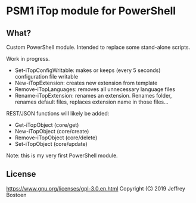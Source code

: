 # PSM1 iTop module for PowerShell

## What?
Custom PowerShell module.
Intended to replace some stand-alone scripts.

Work in progress.

* Set-iTopConfigWritable: makes or keeps (every 5 seconds) configuration file writable
* New-iTopExtension: creates new extension from template
* Remove-iTopLanguages: removes all unnecessary language files
* Rename-iTopExtension: renames an extension. Renames folder, renames default files, replaces extension name in those files...


REST/JSON functions will likely be added:
* Get-iTopObject (core/get)
* New-iTopObject (core/create)
* Remove-iTopObject (core/delete)
* Set-iTopObject (core/update)

Note: this is my very first PowerShell module.

## License
https://www.gnu.org/licenses/gpl-3.0.en.html
Copyright (C) 2019 Jeffrey Bostoen